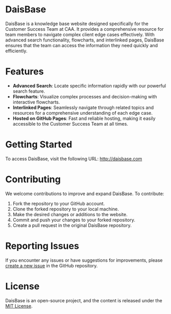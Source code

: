 # DaisBase

DaisBase is a knowledge base website designed specifically for the Customer Success Team at CAA. It provides a comprehensive resource for team members to navigate complex client edge cases effectively. With advanced search functionality, flowcharts, and interlinked pages, DaisBase ensures that the team can access the information they need quickly and efficiently.

# Features

- **Advanced Search**: Locate specific information rapidly with our powerful search feature.
- **Flowcharts**: Visualize complex processes and decision-making with interactive flowcharts.
- **Interlinked Pages**: Seamlessly navigate through related topics and resources for a comprehensive understanding of each edge case.
- **Hosted on GitHub Pages**: Fast and reliable hosting, making it easily accessible to the Customer Success Team at all times.

# Getting Started

To access DaisBase, visit the following URL: http://daisbase.com


# Contributing

We welcome contributions to improve and expand DaisBase. To contribute:

1. Fork the repository to your GitHub account.
2. Clone the forked repository to your local machine.
3. Make the desired changes or additions to the website.
4. Commit and push your changes to your forked repository.
5. Create a pull request in the original DaisBase repository.

# Reporting Issues

If you encounter any issues or have suggestions for improvements, please [create a new issue](https://github.com/Matt-Seath/DaisBase/issues/new) in the GitHub repository.

# License

DaisBase is an open-source project, and the content is released under the [MIT License](LICENSE).

